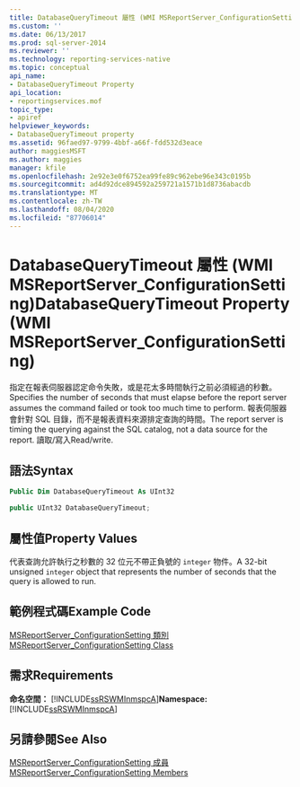 ```yaml
---
title: DatabaseQueryTimeout 屬性 (WMI MSReportServer_ConfigurationSetting) | Microsoft Docs
ms.custom: ''
ms.date: 06/13/2017
ms.prod: sql-server-2014
ms.reviewer: ''
ms.technology: reporting-services-native
ms.topic: conceptual
api_name:
- DatabaseQueryTimeout Property
api_location:
- reportingservices.mof
topic_type:
- apiref
helpviewer_keywords:
- DatabaseQueryTimeout property
ms.assetid: 96faed97-9799-4bbf-a66f-fdd532d3eace
author: maggiesMSFT
ms.author: maggies
manager: kfile
ms.openlocfilehash: 2e92e3e0f6752ea99fe89c962ebe96e343c0195b
ms.sourcegitcommit: ad4d92dce894592a259721a1571b1d8736abacdb
ms.translationtype: MT
ms.contentlocale: zh-TW
ms.lasthandoff: 08/04/2020
ms.locfileid: "87706014"
---
```

# <a name="databasequerytimeout-property-wmi-msreportserver_configurationsetting"></a><span data-ttu-id="176f0-102">DatabaseQueryTimeout 屬性 (WMI MSReportServer_ConfigurationSetting)</span><span class="sxs-lookup"><span data-stu-id="176f0-102">DatabaseQueryTimeout Property (WMI MSReportServer_ConfigurationSetting)</span></span>
  <span data-ttu-id="176f0-103">指定在報表伺服器認定命令失敗，或是花太多時間執行之前必須經過的秒數。</span><span class="sxs-lookup"><span data-stu-id="176f0-103">Specifies the number of seconds that must elapse before the report server assumes the command failed or took too much time to perform.</span></span> <span data-ttu-id="176f0-104">報表伺服器會針對 SQL 目錄，而不是報表資料來源排定查詢的時間。</span><span class="sxs-lookup"><span data-stu-id="176f0-104">The report server is timing the querying against the SQL catalog, not a data source for the report.</span></span> <span data-ttu-id="176f0-105">讀取/寫入</span><span class="sxs-lookup"><span data-stu-id="176f0-105">Read/write.</span></span>  
  
## <a name="syntax"></a><span data-ttu-id="176f0-106">語法</span><span class="sxs-lookup"><span data-stu-id="176f0-106">Syntax</span></span>  
  
```vb  
Public Dim DatabaseQueryTimeout As UInt32  
```  
  
```csharp  
public UInt32 DatabaseQueryTimeout;  
```  
  
## <a name="property-values"></a><span data-ttu-id="176f0-107">屬性值</span><span class="sxs-lookup"><span data-stu-id="176f0-107">Property Values</span></span>  
 <span data-ttu-id="176f0-108">代表查詢允許執行之秒數的 32 位元不帶正負號的 `integer` 物件。</span><span class="sxs-lookup"><span data-stu-id="176f0-108">A 32-bit unsigned `integer` object that represents the number of seconds that the query is allowed to run.</span></span>  
  
## <a name="example-code"></a><span data-ttu-id="176f0-109">範例程式碼</span><span class="sxs-lookup"><span data-stu-id="176f0-109">Example Code</span></span>  
 [<span data-ttu-id="176f0-110">MSReportServer_ConfigurationSetting 類別</span><span class="sxs-lookup"><span data-stu-id="176f0-110">MSReportServer_ConfigurationSetting Class</span></span>](msreportserver-configurationsetting-class.md)  
  
## <a name="requirements"></a><span data-ttu-id="176f0-111">需求</span><span class="sxs-lookup"><span data-stu-id="176f0-111">Requirements</span></span>  
 <span data-ttu-id="176f0-112">**命名空間：** [!INCLUDE[ssRSWMInmspcA](../../includes/ssrswminmspca-md.md)]</span><span class="sxs-lookup"><span data-stu-id="176f0-112">**Namespace:** [!INCLUDE[ssRSWMInmspcA](../../includes/ssrswminmspca-md.md)]</span></span>  
  
## <a name="see-also"></a><span data-ttu-id="176f0-113">另請參閱</span><span class="sxs-lookup"><span data-stu-id="176f0-113">See Also</span></span>  
 [<span data-ttu-id="176f0-114">MSReportServer_ConfigurationSetting 成員</span><span class="sxs-lookup"><span data-stu-id="176f0-114">MSReportServer_ConfigurationSetting Members</span></span>](msreportserver-configurationsetting-members.md)  
  
  

